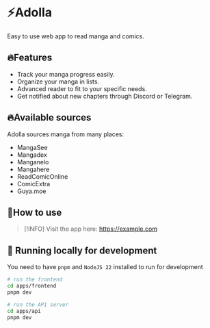 # ⚡Adolla

Easy to use web app to read manga and comics.


## 🔥Features

- Track your manga progress easily.
- Organize your manga in lists.
- Advanced reader to fit to your specific needs.
- Get notified about new chapters through Discord or Telegram.


## 🔥Available sources

Adolla sources manga from many places:
- MangaSee
- Mangadex
- Manganelo
- Mangahere
- ReadComicOnline
- ComicExtra
- Guya.moe


## 🍄How to use

> [!INFO]
> Visit the app here: https://example.com


## 🧬 Running locally for development

You need to have `pnpm` and `NodeJS 22` installed to run for development

```sh
# run the frontend
cd apps/frontend
pnpm dev

# run the API server
cd apps/api
pnpm dev
```
